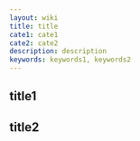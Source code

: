 ```yaml
---
layout: wiki
title: title
cate1: cate1
cate2: cate2
description: description
keywords: keywords1, keywords2
---
```


## title1

## title2
